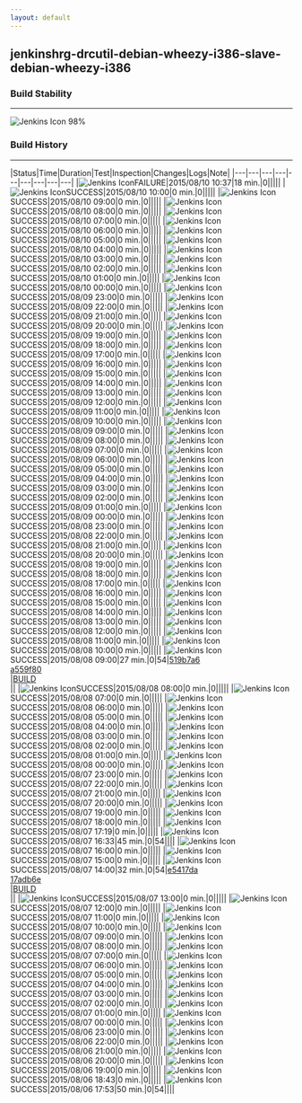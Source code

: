 ```yaml
---
layout: default
---
```

## jenkinshrg-drcutil-debian-wheezy-i386-slave-debian-wheezy-i386
### Build Stability
___
![Jenkins Icon](http://jenkinshrg.github.io/images/48x48/health-80plus.png)
98%
  
### Build History
___
|Status|Time|Duration|Test|Inspection|Changes|Logs|Note|
|---|---|---|---|---|---|---|---|---|
|![Jenkins Icon](http://jenkinshrg.github.io/images/24x24/red.png)FAILURE|2015/08/10 10:37|18 min.|0|||||
|![Jenkins Icon](http://jenkinshrg.github.io/images/24x24/blue.png)SUCCESS|2015/08/10 10:00|0 min.|0|||||
|![Jenkins Icon](http://jenkinshrg.github.io/images/24x24/blue.png)SUCCESS|2015/08/10 09:00|0 min.|0|||||
|![Jenkins Icon](http://jenkinshrg.github.io/images/24x24/blue.png)SUCCESS|2015/08/10 08:00|0 min.|0|||||
|![Jenkins Icon](http://jenkinshrg.github.io/images/24x24/blue.png)SUCCESS|2015/08/10 07:00|0 min.|0|||||
|![Jenkins Icon](http://jenkinshrg.github.io/images/24x24/blue.png)SUCCESS|2015/08/10 06:00|0 min.|0|||||
|![Jenkins Icon](http://jenkinshrg.github.io/images/24x24/blue.png)SUCCESS|2015/08/10 05:00|0 min.|0|||||
|![Jenkins Icon](http://jenkinshrg.github.io/images/24x24/blue.png)SUCCESS|2015/08/10 04:00|0 min.|0|||||
|![Jenkins Icon](http://jenkinshrg.github.io/images/24x24/blue.png)SUCCESS|2015/08/10 03:00|0 min.|0|||||
|![Jenkins Icon](http://jenkinshrg.github.io/images/24x24/blue.png)SUCCESS|2015/08/10 02:00|0 min.|0|||||
|![Jenkins Icon](http://jenkinshrg.github.io/images/24x24/blue.png)SUCCESS|2015/08/10 01:00|0 min.|0|||||
|![Jenkins Icon](http://jenkinshrg.github.io/images/24x24/blue.png)SUCCESS|2015/08/10 00:00|0 min.|0|||||
|![Jenkins Icon](http://jenkinshrg.github.io/images/24x24/blue.png)SUCCESS|2015/08/09 23:00|0 min.|0|||||
|![Jenkins Icon](http://jenkinshrg.github.io/images/24x24/blue.png)SUCCESS|2015/08/09 22:00|0 min.|0|||||
|![Jenkins Icon](http://jenkinshrg.github.io/images/24x24/blue.png)SUCCESS|2015/08/09 21:00|0 min.|0|||||
|![Jenkins Icon](http://jenkinshrg.github.io/images/24x24/blue.png)SUCCESS|2015/08/09 20:00|0 min.|0|||||
|![Jenkins Icon](http://jenkinshrg.github.io/images/24x24/blue.png)SUCCESS|2015/08/09 19:00|0 min.|0|||||
|![Jenkins Icon](http://jenkinshrg.github.io/images/24x24/blue.png)SUCCESS|2015/08/09 18:00|0 min.|0|||||
|![Jenkins Icon](http://jenkinshrg.github.io/images/24x24/blue.png)SUCCESS|2015/08/09 17:00|0 min.|0|||||
|![Jenkins Icon](http://jenkinshrg.github.io/images/24x24/blue.png)SUCCESS|2015/08/09 16:00|0 min.|0|||||
|![Jenkins Icon](http://jenkinshrg.github.io/images/24x24/blue.png)SUCCESS|2015/08/09 15:00|0 min.|0|||||
|![Jenkins Icon](http://jenkinshrg.github.io/images/24x24/blue.png)SUCCESS|2015/08/09 14:00|0 min.|0|||||
|![Jenkins Icon](http://jenkinshrg.github.io/images/24x24/blue.png)SUCCESS|2015/08/09 13:00|0 min.|0|||||
|![Jenkins Icon](http://jenkinshrg.github.io/images/24x24/blue.png)SUCCESS|2015/08/09 12:00|0 min.|0|||||
|![Jenkins Icon](http://jenkinshrg.github.io/images/24x24/blue.png)SUCCESS|2015/08/09 11:00|0 min.|0|||||
|![Jenkins Icon](http://jenkinshrg.github.io/images/24x24/blue.png)SUCCESS|2015/08/09 10:00|0 min.|0|||||
|![Jenkins Icon](http://jenkinshrg.github.io/images/24x24/blue.png)SUCCESS|2015/08/09 09:00|0 min.|0|||||
|![Jenkins Icon](http://jenkinshrg.github.io/images/24x24/blue.png)SUCCESS|2015/08/09 08:00|0 min.|0|||||
|![Jenkins Icon](http://jenkinshrg.github.io/images/24x24/blue.png)SUCCESS|2015/08/09 07:00|0 min.|0|||||
|![Jenkins Icon](http://jenkinshrg.github.io/images/24x24/blue.png)SUCCESS|2015/08/09 06:00|0 min.|0|||||
|![Jenkins Icon](http://jenkinshrg.github.io/images/24x24/blue.png)SUCCESS|2015/08/09 05:00|0 min.|0|||||
|![Jenkins Icon](http://jenkinshrg.github.io/images/24x24/blue.png)SUCCESS|2015/08/09 04:00|0 min.|0|||||
|![Jenkins Icon](http://jenkinshrg.github.io/images/24x24/blue.png)SUCCESS|2015/08/09 03:00|0 min.|0|||||
|![Jenkins Icon](http://jenkinshrg.github.io/images/24x24/blue.png)SUCCESS|2015/08/09 02:00|0 min.|0|||||
|![Jenkins Icon](http://jenkinshrg.github.io/images/24x24/blue.png)SUCCESS|2015/08/09 01:00|0 min.|0|||||
|![Jenkins Icon](http://jenkinshrg.github.io/images/24x24/blue.png)SUCCESS|2015/08/09 00:00|0 min.|0|||||
|![Jenkins Icon](http://jenkinshrg.github.io/images/24x24/blue.png)SUCCESS|2015/08/08 23:00|0 min.|0|||||
|![Jenkins Icon](http://jenkinshrg.github.io/images/24x24/blue.png)SUCCESS|2015/08/08 22:00|0 min.|0|||||
|![Jenkins Icon](http://jenkinshrg.github.io/images/24x24/blue.png)SUCCESS|2015/08/08 21:00|0 min.|0|||||
|![Jenkins Icon](http://jenkinshrg.github.io/images/24x24/blue.png)SUCCESS|2015/08/08 20:00|0 min.|0|||||
|![Jenkins Icon](http://jenkinshrg.github.io/images/24x24/blue.png)SUCCESS|2015/08/08 19:00|0 min.|0|||||
|![Jenkins Icon](http://jenkinshrg.github.io/images/24x24/blue.png)SUCCESS|2015/08/08 18:00|0 min.|0|||||
|![Jenkins Icon](http://jenkinshrg.github.io/images/24x24/blue.png)SUCCESS|2015/08/08 17:00|0 min.|0|||||
|![Jenkins Icon](http://jenkinshrg.github.io/images/24x24/blue.png)SUCCESS|2015/08/08 16:00|0 min.|0|||||
|![Jenkins Icon](http://jenkinshrg.github.io/images/24x24/blue.png)SUCCESS|2015/08/08 15:00|0 min.|0|||||
|![Jenkins Icon](http://jenkinshrg.github.io/images/24x24/blue.png)SUCCESS|2015/08/08 14:00|0 min.|0|||||
|![Jenkins Icon](http://jenkinshrg.github.io/images/24x24/blue.png)SUCCESS|2015/08/08 13:00|0 min.|0|||||
|![Jenkins Icon](http://jenkinshrg.github.io/images/24x24/blue.png)SUCCESS|2015/08/08 12:00|0 min.|0|||||
|![Jenkins Icon](http://jenkinshrg.github.io/images/24x24/blue.png)SUCCESS|2015/08/08 11:00|0 min.|0|||||
|![Jenkins Icon](http://jenkinshrg.github.io/images/24x24/blue.png)SUCCESS|2015/08/08 10:00|0 min.|0|||||
|![Jenkins Icon](http://jenkinshrg.github.io/images/24x24/blue.png)SUCCESS|2015/08/08 09:00|27 min.|0|54|[519b7a6](https://github.com/fkanehiro/openhrp3/commit/519b7a6bedd658343f6fb74f255174d88189036e)<br>[a559f80](https://github.com/fkanehiro/openhrp3/commit/a559f80bad269709c79471fe0b23e6fa52364dda)<br>|[BUILD](https://drive.google.com/file/d/0B54sHwaxmuM4UjV0MkhlNHpuQzg/view?usp=drivesdk)<br>||
|![Jenkins Icon](http://jenkinshrg.github.io/images/24x24/blue.png)SUCCESS|2015/08/08 08:00|0 min.|0|||||
|![Jenkins Icon](http://jenkinshrg.github.io/images/24x24/blue.png)SUCCESS|2015/08/08 07:00|0 min.|0|||||
|![Jenkins Icon](http://jenkinshrg.github.io/images/24x24/blue.png)SUCCESS|2015/08/08 06:00|0 min.|0|||||
|![Jenkins Icon](http://jenkinshrg.github.io/images/24x24/blue.png)SUCCESS|2015/08/08 05:00|0 min.|0|||||
|![Jenkins Icon](http://jenkinshrg.github.io/images/24x24/blue.png)SUCCESS|2015/08/08 04:00|0 min.|0|||||
|![Jenkins Icon](http://jenkinshrg.github.io/images/24x24/blue.png)SUCCESS|2015/08/08 03:00|0 min.|0|||||
|![Jenkins Icon](http://jenkinshrg.github.io/images/24x24/blue.png)SUCCESS|2015/08/08 02:00|0 min.|0|||||
|![Jenkins Icon](http://jenkinshrg.github.io/images/24x24/blue.png)SUCCESS|2015/08/08 01:00|0 min.|0|||||
|![Jenkins Icon](http://jenkinshrg.github.io/images/24x24/blue.png)SUCCESS|2015/08/08 00:00|0 min.|0|||||
|![Jenkins Icon](http://jenkinshrg.github.io/images/24x24/blue.png)SUCCESS|2015/08/07 23:00|0 min.|0|||||
|![Jenkins Icon](http://jenkinshrg.github.io/images/24x24/blue.png)SUCCESS|2015/08/07 22:00|0 min.|0|||||
|![Jenkins Icon](http://jenkinshrg.github.io/images/24x24/blue.png)SUCCESS|2015/08/07 21:00|0 min.|0|||||
|![Jenkins Icon](http://jenkinshrg.github.io/images/24x24/blue.png)SUCCESS|2015/08/07 20:00|0 min.|0|||||
|![Jenkins Icon](http://jenkinshrg.github.io/images/24x24/blue.png)SUCCESS|2015/08/07 19:00|0 min.|0|||||
|![Jenkins Icon](http://jenkinshrg.github.io/images/24x24/blue.png)SUCCESS|2015/08/07 18:00|0 min.|0|||||
|![Jenkins Icon](http://jenkinshrg.github.io/images/24x24/blue.png)SUCCESS|2015/08/07 17:19|0 min.|0|||||
|![Jenkins Icon](http://jenkinshrg.github.io/images/24x24/blue.png)SUCCESS|2015/08/07 16:33|45 min.|0|54||||
|![Jenkins Icon](http://jenkinshrg.github.io/images/24x24/blue.png)SUCCESS|2015/08/07 16:00|0 min.|0|||||
|![Jenkins Icon](http://jenkinshrg.github.io/images/24x24/blue.png)SUCCESS|2015/08/07 15:00|0 min.|0|||||
|![Jenkins Icon](http://jenkinshrg.github.io/images/24x24/blue.png)SUCCESS|2015/08/07 14:00|32 min.|0|54|[e5417da](https://github.com/jrl-umi3218/hmc2/commit/e5417dad43d61323ce4da6d7abf8884db1a7653c)<br>[17adb6e](https://github.com/jrl-umi3218/hrpsys-humanoid/commit/17adb6ebfbdbe5db64fd6606d977e9b261d48e95)<br>|[BUILD](https://drive.google.com/file/d/0B54sHwaxmuM4XzBzSkJXeDZjckU/view?usp=drivesdk)<br>||
|![Jenkins Icon](http://jenkinshrg.github.io/images/24x24/blue.png)SUCCESS|2015/08/07 13:00|0 min.|0|||||
|![Jenkins Icon](http://jenkinshrg.github.io/images/24x24/blue.png)SUCCESS|2015/08/07 12:00|0 min.|0|||||
|![Jenkins Icon](http://jenkinshrg.github.io/images/24x24/blue.png)SUCCESS|2015/08/07 11:00|0 min.|0|||||
|![Jenkins Icon](http://jenkinshrg.github.io/images/24x24/blue.png)SUCCESS|2015/08/07 10:00|0 min.|0|||||
|![Jenkins Icon](http://jenkinshrg.github.io/images/24x24/blue.png)SUCCESS|2015/08/07 09:00|0 min.|0|||||
|![Jenkins Icon](http://jenkinshrg.github.io/images/24x24/blue.png)SUCCESS|2015/08/07 08:00|0 min.|0|||||
|![Jenkins Icon](http://jenkinshrg.github.io/images/24x24/blue.png)SUCCESS|2015/08/07 07:00|0 min.|0|||||
|![Jenkins Icon](http://jenkinshrg.github.io/images/24x24/blue.png)SUCCESS|2015/08/07 06:00|0 min.|0|||||
|![Jenkins Icon](http://jenkinshrg.github.io/images/24x24/blue.png)SUCCESS|2015/08/07 05:00|0 min.|0|||||
|![Jenkins Icon](http://jenkinshrg.github.io/images/24x24/blue.png)SUCCESS|2015/08/07 04:00|0 min.|0|||||
|![Jenkins Icon](http://jenkinshrg.github.io/images/24x24/blue.png)SUCCESS|2015/08/07 03:00|0 min.|0|||||
|![Jenkins Icon](http://jenkinshrg.github.io/images/24x24/blue.png)SUCCESS|2015/08/07 02:00|0 min.|0|||||
|![Jenkins Icon](http://jenkinshrg.github.io/images/24x24/blue.png)SUCCESS|2015/08/07 01:00|0 min.|0|||||
|![Jenkins Icon](http://jenkinshrg.github.io/images/24x24/blue.png)SUCCESS|2015/08/07 00:00|0 min.|0|||||
|![Jenkins Icon](http://jenkinshrg.github.io/images/24x24/blue.png)SUCCESS|2015/08/06 23:00|0 min.|0|||||
|![Jenkins Icon](http://jenkinshrg.github.io/images/24x24/blue.png)SUCCESS|2015/08/06 22:00|0 min.|0|||||
|![Jenkins Icon](http://jenkinshrg.github.io/images/24x24/blue.png)SUCCESS|2015/08/06 21:00|0 min.|0|||||
|![Jenkins Icon](http://jenkinshrg.github.io/images/24x24/blue.png)SUCCESS|2015/08/06 20:00|0 min.|0|||||
|![Jenkins Icon](http://jenkinshrg.github.io/images/24x24/blue.png)SUCCESS|2015/08/06 19:00|0 min.|0|||||
|![Jenkins Icon](http://jenkinshrg.github.io/images/24x24/blue.png)SUCCESS|2015/08/06 18:43|0 min.|0|||||
|![Jenkins Icon](http://jenkinshrg.github.io/images/24x24/blue.png)SUCCESS|2015/08/06 17:53|50 min.|0|54||||
